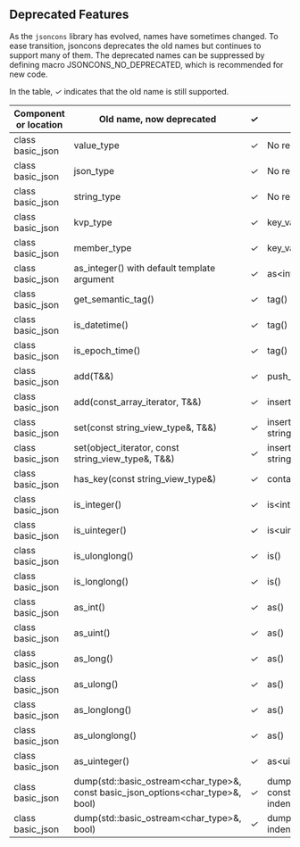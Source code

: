 ## Deprecated Features

As the `jsoncons` library has evolved, names have sometimes changed. To ease transition, jsoncons deprecates the old names but continues to support many of them. The deprecated names can be suppressed by defining macro JSONCONS_NO_DEPRECATED, which is recommended for new code.

In the table, <em>&#x2713;</em> indicates that the old name is still supported.

Component or location|Old name, now deprecated|<em>&#x2713;</em>|Replacement
--------|-----------|--------------|------------------------
class basic_json|value_type|<em>&#x2713;</em>|No replacement
class basic_json|json_type|<em>&#x2713;</em>|No replacement
class basic_json|string_type|<em>&#x2713;</em>|No replacement
class basic_json|kvp_type|<em>&#x2713;</em>|key_value_type
class basic_json|member_type|<em>&#x2713;</em>|key_value_type
class basic_json|as_integer() with default template argument|<em>&#x2713;</em>|as<int64_t>()
class basic_json|get_semantic_tag()|<em>&#x2713;</em>|tag()
class basic_json|is_datetime()|<em>&#x2713;</em>|tag() == semantic_tag::datetime
class basic_json|is_epoch_time()|<em>&#x2713;</em>|tag() == semantic_tag::timestamp
class basic_json|add(T&&)|<em>&#x2713;</em>|push_back(T&&)
class basic_json|add(const_array_iterator, T&&)|<em>&#x2713;</em>|insert(const_array_iterator, T&&)
class basic_json|set(const string_view_type&, T&&)|<em>&#x2713;</em>|insert_or_assign(const string_view_type&, T&&)
class basic_json|set(object_iterator, const string_view_type&, T&&)|<em>&#x2713;</em>|insert_or_assign(object_iterator, const string_view_type&, T&&)
class basic_json|has_key(const string_view_type&)|<em>&#x2713;</em>|contains(const string_view_type&)
class basic_json|is_integer()|<em>&#x2713;</em>|is<int64_t>()
class basic_json|is_uinteger()|<em>&#x2713;</em>|is<uint64_t>()
class basic_json|is_ulonglong()|<em>&#x2713;</em>|is<unsigned long long>()
class basic_json|is_longlong()|<em>&#x2713;</em>|is<long long>()
class basic_json|as_int()|<em>&#x2713;</em>|as<int>()
class basic_json|as_uint()|<em>&#x2713;</em>|as<unsigned int>()
class basic_json|as_long()|<em>&#x2713;</em>|as<long>()
class basic_json|as_ulong()|<em>&#x2713;</em>|as<unsigned long>()
class basic_json|as_longlong()|<em>&#x2713;</em>|as<long long>()
class basic_json|as_ulonglong()|<em>&#x2713;</em>|as<unsigned long long>()
class basic_json|as_uinteger()|<em>&#x2713;</em>|as<uint64_t>()
class basic_json|dump(std::basic_ostream<char_type>&, const basic_json_options<char_type>&, bool)|<em>&#x2713;</em>|dump(std::basic_ostream<char_type>&, const basic_json_options<char_type>&, indenting)
class basic_json|dump(std::basic_ostream<char_type>&, bool)|<em>&#x2713;</em>|dump(std::basic_ostream<char_type>&, indenting)

